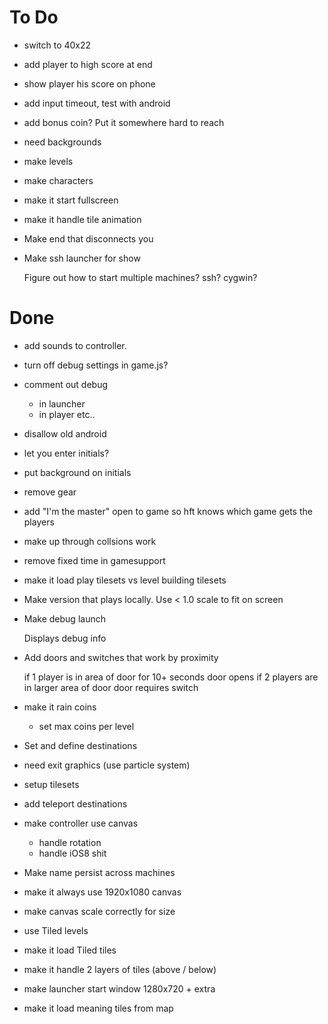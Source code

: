 To Do
=====

*   switch to 40x22
*   add player to high score at end
*   show player his score on phone
*   add input timeout, test with android
*   add bonus coin? Put it somewhere hard to reach
*   need backgrounds
*   make levels
*   make characters
*   make it start fullscreen
*   make it handle tile animation

*   Make end that disconnects you
*   Make ssh launcher for show

    Figure out how to start multiple machines? ssh? cygwin?


Done
====

*   add sounds to controller.
*   turn off debug settings in game.js?
*   comment out debug
    *   in launcher
    *   in player etc..
*   disallow old android
*   let you enter initials?
*   put background on initials
*   remove gear
*   add "I'm the master" open to game so hft knows which game gets the players
*   make up through collsions work
*   remove fixed time in gamesupport
*   make it load play tilesets vs level building tilesets
*   Make version that plays locally. Use < 1.0 scale to fit on screen
*   Make debug launch

    Displays debug info

*   Add doors and switches that work by proximity

    if 1 player is in area of door for 10+ seconds door opens
    if 2 players are in larger area of door door requires switch

*   make it rain coins
    *   set max coins per level
*   Set and define destinations
*   need exit graphics (use particle system)
*   setup tilesets
*   add teleport destinations
*   make controller use canvas
    *   handle rotation
    *   handle iOS8 shit
*   Make name persist across machines
*   make it always use 1920x1080 canvas
*   make canvas scale correctly for size
*   use Tiled levels
*   make it load Tiled tiles
*   make it handle 2 layers of tiles (above / below)
*   make launcher start window 1280x720 + extra
*   make it load meaning tiles from map

